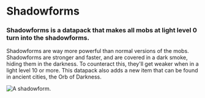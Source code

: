 # Shadowforms

### Shadowforms is a datapack that makes all mobs at light level 0 turn into the shadowforms.

Shadowforms are way more powerful than normal versions of the mobs. Shadowforms are stronger and faster, and are covered in a dark smoke, hiding them in the darkness. To counteract this, they'll get weaker when in a light level 10 or more.
This datapack also adds a new item that can be found in ancient cities, the Orb of Darkness.

![A shadowform.](https://user-images.githubusercontent.com/79696015/197573445-e898b42f-6002-4eb1-b437-e04ce5b2a449.jpeg)
